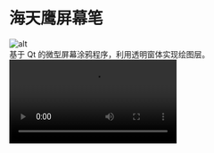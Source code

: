 # 海天鹰屏幕笔
![alt](preview.png)  
基于 Qt 的微型屏幕涂鸦程序，利用透明窗体实现绘图层。  
<video src="http://live.bydauto.com.cn/7d4b5440ce67448289ca611d83081e71/6fd6527c70704bc78532a35df64ba319-5287d2089db37e62345123a1be272f8b.mp4">
已编译好的 HTYScreenPen 程序适用 64 位 Linux 系统 Qt5 环境。  
install.sh 自动生成desktop文件。